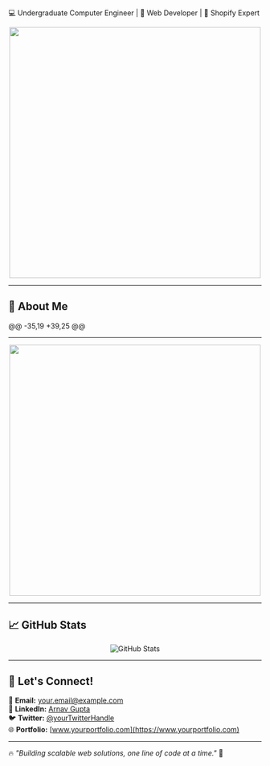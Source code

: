 💻 Undergraduate Computer Engineer | 🚀 Web Developer | 🛒 Shopify Expert
</p>

<p align="center">
  <img src="https://user-images.githubusercontent.com/74038190/212749695-a6817c5a-a794-462b-afca-1b5ce7dd5e63.gif" width="500"/>
</p>

---

## 🚀 About Me  
@@ -35,19 +39,25 @@

---

<p align="center">
  <img src="https://user-images.githubusercontent.com/74038190/212284158-e840e285-664b-44d7-b79b-e264b5e54825.gif" width="500"/>
</p>

---

## 📈 GitHub Stats  
<p align="center">
<img src="https://github-readme-stats.vercel.app/api?username=Arnav-gupta12&show_icons=true&theme=tokyonight" alt="GitHub Stats" />
</p>  

---

## 🔗 Let's Connect!  
📩 **Email:** [your.email@example.com](mailto:your.email@example.com)  
💼 **LinkedIn:** [Arnav Gupta](https://www.linkedin.com/in/arnav-gupta12)  
🐦 **Twitter:** [@yourTwitterHandle](https://twitter.com/yourTwitterHandle)  
🌐 **Portfolio:** [www.yourportfolio.com](https://www.yourportfolio.com)  

---

🔥 _"Building scalable web solutions, one line of code at a time."_ 🚀  
